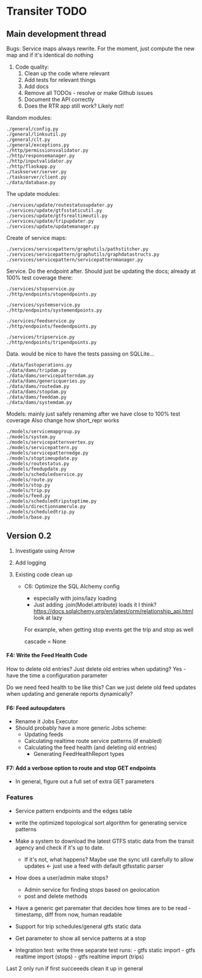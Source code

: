 # Transiter TODO

## Main development thread
Bugs:
  Service maps always rewrite. For the moment, just compute the new map and if
  it's identical do nothing

1. Code quality:
    1. Clean up the code where relevant
    1. Add tests for relevant things
    1. Add docs
    1. Remove all TODOs - resolve or make Github issues
    1. Document the API correctly
    1. Does the RTR app still work? Likely not!

Random modules:

    ./general/config.py
    ./general/linksutil.py
    ./general/clt.py
    ./general/exceptions.py
    ./http/permissionsvalidator.py
    ./http/responsemanager.py
    ./http/inputvalidator.py
    ./http/flaskapp.py
    ./taskserver/server.py
    ./taskserver/client.py
    ./data/database.py

The update modules:

    ./services/update/routestatusupdater.py
    ./services/update/gtfsstaticutil.py
    ./services/update/gtfsrealtimeutil.py
    ./services/update/tripupdater.py
    ./services/update/updatemanager.py

Create of service maps:

    ./services/servicepattern/graphutils/pathstitcher.py
    ./services/servicepattern/graphutils/graphdatastructs.py
    ./services/servicepattern/servicepatternmanager.py

Service. Do the endpoint after. Should just be updating the docs;
already at 100% test coverage there:

    ./services/stopservice.py
    ./http/endpoints/stopendpoints.py
    
    ./services/systemservice.py
    ./http/endpoints/systemendpoints.py
    
    ./services/feedservice.py
    ./http/endpoints/feedendpoints.py
    
    ./services/tripservice.py
    ./http/endpoints/tripendpoints.py

Data. would be nice to have the tests passing on SQLLite...

    ./data/fastoperations.py
    ./data/dams/tripdam.py
    ./data/dams/servicepatterndam.py
    ./data/dams/genericqueries.py
    ./data/dams/routedam.py
    ./data/dams/stopdam.py
    ./data/dams/feeddam.py
    ./data/dams/systemdam.py

Models: mainly just safely renaming after we have close to 100% test coverage
Also change how short_repr works

    ./models/servicemapgroup.py
    ./models/system.py
    ./models/servicepatternvertex.py
    ./models/servicepattern.py
    ./models/servicepatternedge.py
    ./models/stoptimeupdate.py
    ./models/routestatus.py
    ./models/feedupdate.py
    ./models/scheduledservice.py
    ./models/route.py
    ./models/stop.py
    ./models/trip.py
    ./models/feed.py
    ./models/scheduledtripstoptime.py
    ./models/directionnamerule.py
    ./models/scheduledtrip.py
    ./models/base.py


## Version 0.2

1. Investigate using Arrow

1. Add logging

1. Existing code clean up
    - C6: Optimize the SQL Alchemy config
        - especially with joins/lazy loading
        - Just adding .join(Model.attribute) loads it I think?
        https://docs.sqlalchemy.org/en/latest/orm/relationship_api.html
        look at lazy
        
        For example, when getting stop events get the trip and stop as well
        
        cascade = None
      

#### F4: Write the Feed Health Code
How to delete old entries?
Just delete old entries when updating?
Yes - have the time a configuration parameter

Do we need feed health to be like this?
Can we just delete old feed updates when updating
and generate reports dynamically? 

#### F6: Feed autoupdaters
- Rename it Jobs Executor   
- Should probably have a more generic Jobs scheme:
    - Updating feeds
    - Calculating realtime route service patterns (if enabled)
    - Calculating the feed health (and deleting old entries)
        - Generating FeedHealthReport types
    
#### F7: Add a verbose option to route and stop GET endpoints

- In general, figure out a full set of extra GET parameters
   
### Features
- Service pattern endpoints and the edges table
- write the optimized topological 
sort algorithm for generating service patterns
- Make a system to download the latest GTFS static data 
    from the transit agency
    and check if it's up to date.
    - If it's not, what happens? 
    Maybe use the sync util carefully to allow updates <- just use a feed with
        default gtfsstatic parser
- How does a user/admin make stops? 
    - Admin service for
       finding stops based on geolocation
    - post and delete methods
- Have a generic get paremater that decides how times are to be read -
    timestamp, diff from now, human readable
- Support for trip schedules/general gtfs static data
- Get parameter to show all service patterns at a stop


    
- Integration test:
    write three separate test runs:
        - gtfs static import 
        - gtfs realtime import (stops)
        - gtfs realtime import (trips)
        
Last 2 only run if first succeeeds
clean it up in general



